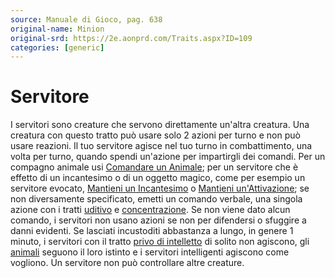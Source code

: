 ```yaml
---
source: Manuale di Gioco, pag. 638
original-name: Minion
original-srd: https://2e.aonprd.com/Traits.aspx?ID=109
categories: [generic]
---
```


# Servitore

I servitori sono creature che servono direttamente un'altra creatura. Una
creatura con questo tratto può usare solo 2 azioni per turno e non può usare
reazioni. Il tuo servitore agisce nel tuo turno in combattimento, una volta per
turno, quando spendi un'azione per impartirgli dei comandi. Per un compagno
animale usi [Comandare un Animale](/azioni/abilita/comandare-un-animale); per un
servitore che è effetto di un incantesimo o di un oggetto magico, come per
esempio un servitore evocato,
[Mantieni un Incantesimo](/azioni/speciale/mantenere-un-incantesimo) o
[Mantieni un'Attivazione](/azioni/speciale/mantenere-un-attivazione); se non
diversamente specificato, emetti un comando verbale, una singola azione con i
tratti [uditivo](/tratti/uditivo) e [concentrazione](/tratti/concentrazione). Se
non viene dato alcun comando, i servitori non usano azioni se non per difendersi
o sfuggire a danni evidenti. Se lasciati incustoditi abbastanza a lungo, in
genere 1 minuto, i servitori con il tratto
[privo di intelletto](/tratti/privo-di-intelletto) di solito non agiscono, gli
[animali](/tratti/animale) seguono il loro istinto e i servitori intelligenti
agiscono come vogliono. Un servitore non può controllare altre creature.
